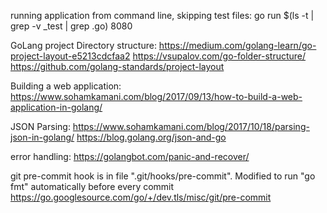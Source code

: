 running application from command line, skipping test files:
    go run $(ls -t | grep -v _test | grep .go) 8080

GoLang project Directory structure:
    https://medium.com/golang-learn/go-project-layout-e5213cdcfaa2
    https://vsupalov.com/go-folder-structure/
    https://github.com/golang-standards/project-layout
    
Building a web application:
    https://www.sohamkamani.com/blog/2017/09/13/how-to-build-a-web-application-in-golang/
    
JSON Parsing:
    https://www.sohamkamani.com/blog/2017/10/18/parsing-json-in-golang/
    https://blog.golang.org/json-and-go
    
error handling:
    https://golangbot.com/panic-and-recover/
    
git pre-commit hook is in file ".git/hooks/pre-commit". Modified to run "go fmt" automatically before every commit
    https://go.googlesource.com/go/+/dev.tls/misc/git/pre-commit